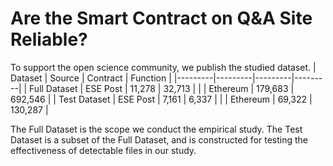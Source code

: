 # Are the Smart Contract on Q&A Site Reliable?
To support the open science community, we publish the studied dataset. 
| Dataset | Source | Contract | Function |
|---------|---------|---------|---------|
| Full Dataset | ESE Post | 11,278 | 32,713 |
|  | Ethereum | 179,683 | 692,546 |
| Test Dataset | ESE Post | 7,161 | 6,337 |
|  | Ethereum | 69,322 | 130,287 |

The Full Dataset is the scope we conduct the empirical study. The Test Dataset is a subset of the Full Dataset, and is constructed for testing the effectiveness of detectable files in our study.
